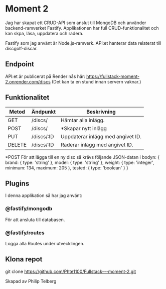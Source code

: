 # Moment 2

Jag har skapat ett CRUD-API som anslut till MongoDB och använder backend-ramverket Fastify. Applikationen har full CRUD-funktionalitet och kan skpa, läsa, uppdatera och radera.

 Fastify som jag använt är Node.js-ramverk. API:et hanterar data relaterat till discgolf-discar.

## Endpoint

 API:et är publicerat på Render nås här:
 https://fullstack-moment-2.onrender.com/discs
 (Det kan ta en stund innan servern vaknar.)

## Funktionalitet

|Metod  |Ändpunkt          |Beskrivning                                                                                       |
|-------|------------------|--------------------------------------------------------------------------------------------------|
|GET    |/discs/           |Hämtar alla inlägg.                                                                               |
|POST   |/discs/           |*Skapar nytt inlägg                                                                               |
|PUT    |/discs/:ID        |Uppdaterar inlägg med angivet ID.                                                                 |
|DELETE |/discs/:ID        |Raderar inlägg med angivet ID.                                                                    |

*POST 
För att lägga till en ny disc så krävs följande JSON-datan i bodyn:
{
	brand: { type: 'string' },
	model: { type: 'string' },
	weight: { type: 'integer', minimum: 134, maximum: 205 },
	tested: { type: 'boolean' }
}

## Plugins

I denna applikation så har jag använt:

### @fastify/mongodb
För att ansluta till databasen.

### @fastify/routes
Logga alla Routes under utvecklingen.

## Klona repot
git clone https://github.com/Phte1100/Fullstack---moment-2.git




Skapad av Philip Telberg

